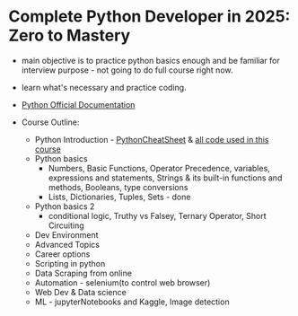 # Complete Python Developer in 2025: Zero to Mastery

- main objective is to practice python basics enough and be familiar for interview purpose - not going to do full course
  right now.
- learn what's necessary and practice coding.

- [Python Official Documentation](https://docs.python.org/3/)
- Course Outline:
    - Python
      Introduction - [PythonCheatSheet](https://github.com/aneagoie/ztm-python-cheat-sheet) & [all code used in this course](https://github.com/aneagoie/All-Python-codes-of-ZTM-course-by-Andrei-Neagoie)
    - Python basics
        - Numbers, Basic Functions, Operator Precedence, variables, expressions and statements, Strings & its built-in
          functions and methods, Booleans, type conversions
        - Lists, Dictionaries, Tuples, Sets - done
    - Python basics 2
        - conditional logic, Truthy vs Falsey, Ternary Operator, Short Circuiting 
    - Dev Environment
    - Advanced Topics
    - Career options
    - Scripting in python
    - Data Scraping from online
    - Automation - selenium(to control web browser)
    - Web Dev & Data science
    - ML - jupyterNotebooks and Kaggle, Image detection
